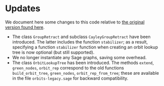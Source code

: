 # Updates

We document here some changes to this code relative to [the original version found here](https://www.github.com/kedlaya/same-class-number).

-  The class `GroupRetract` and subclass `CayleyGroupRetract` have been introduced. The latter includes the function `stabilizer`; as a result, specifying a function `stabilizer` function when creating an orbit lookup tree is now optional (but still supported).
-  We no longer instantiate any Sage graphs, saving some overhead.
-  The class `OrbitLookupTree` has been introduced. The methods `extend`, `green_nodes`, `orbit_rep` correspond to the old functions  `build_orbit_tree`, `green_nodes`, `orbit_rep_from_tree`; these are available in the file `orbits-legacy.sage` for backward compatibility.